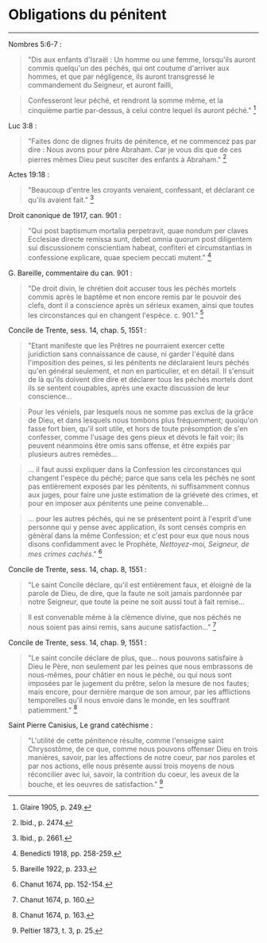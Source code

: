 # Obligations du pénitent

*** 

Nombres 5:6-7 :

> "Dis aux enfants d'Israël : Un homme ou une femme, lorsqu'ils auront commis quelqu'un des péchés, qui ont coutume d'arriver aux hommes, et que par négligence, ils auront transgressé le commandement du Seigneur, et auront failli,

> Confesseront leur péché, et rendront la somme même, et la cinquième partie par-dessus, à celui contre lequel ils auront péché." [^1]

[^1]: Glaire 1905, p. 249.

Luc 3:8 :

> "Faites donc de dignes fruits de pénitence, et ne commencez pas par dire : Nous avons pour père Abraham. Car je vous dis que de ces pierres mêmes Dieu peut susciter des enfants à Abraham." [^2]

[^2]: Ibid., p. 2474.

Actes 19:18 :

> "Beaucoup d'entre les croyants venaient, confessant, et déclarant ce qu'ils avaient fait." [^3]

[^3]: Ibid., p. 2661.

Droit canonique de 1917, can. 901 :

> "Qui post baptismum mortalia perpetravit, quae nondum per claves Ecclesiae directe remissa sunt, debet omnia quorum post diligentem sui discussionem conscientiam habeat, confiteri et circumstantias in confessione explicare, quae speciem peccati mutent." [^4]

[^4]: Benedicti 1918, pp. 258-259.

G. Bareille, commentaire du can. 901 :

> "De droit divin, le chrétien doit accuser tous les péchés mortels commis après le baptême et non encore remis par le pouvoir des clefs, dont il a conscience après un sérieux examen, ainsi que toutes les circonstances qui en changent l'espèce. c. 901." [^5]

[^5]: Bareille 1922, p. 233.

Concile de Trente, sess. 14, chap. 5, 1551 :

> "Etant manifeste que les Prêtres ne pourraient exercer cette juridiction sans connaissance de cause, ni garder l'équité dans l'imposition des peines, si les pénitents ne déclaraient leurs péchés qu'en général seulement, et non en particulier, et en détail. Il s'ensuit de là qu'ils doivent dire dire et déclarer tous les péchés mortels dont ils se sentent coupables, après une exacte discussion de leur conscience...

> Pour les véniels, par lesquels nous ne somme pas exclus de la grâce de Dieu, et dans lesquels nous tombons plus fréquemment; quoiqu'on fasse fort bien, qu'il soit utile, et hors de toute présomption de s'en confesser, comme l'usage des gens pieux et dévots le fait voir; ils peuvent néanmoins être omis sans offense, et être expiés par plusieurs autres remèdes...

> ... il faut aussi expliquer dans la Confession les circonstances qui changent l'espèce du péché; parce que sans cela les péchés ne sont pas entièrement exposés par les pénitents, ni suffisamment connus aux juges, pour faire une juste estimation de la griéveté des crimes, et pour en imposer aux pénitents une peine convenable...

> ... pour les autres péchés, qui ne se présentent point à l'esprit d'une personne qui y pense avec application, ils sont censés compris en général dans la même Confession; et c'est pour eux que nous nous disons confidamment avec le  Prophète, *Nettoyez-moi, Seigneur, de mes crimes cachés*." [^6]

[^6]: Chanut 1674, pp. 152-154.

Concile de Trente, sess. 14, chap. 8, 1551 :

> "Le saint Concile déclare, qu'il est entièrement faux, et éloigné de la parole de Dieu, de dire, que la faute ne soit jamais pardonnée par notre Seigneur, que toute la peine ne soit aussi tout à fait remise...

> Il est convenable même à la clémence divine, que nos péchés ne nous soient pas ainsi remis, sans aucune satisfaction..." [^7]

[^7]: Chanut 1674, p. 160.

Concile de Trente, sess. 14, chap. 9, 1551 :

> "Le saint concile déclare de plus, que... nous pouvons satisfaire à Dieu le Père, non seulement par les peines que nous embrassons de nous-mêmes, pour châtier en nous le péché, ou qui nous sont imposées par le jugement du prêtre, selon la mesure de nos fautes; mais encore, pour dernière marque de son amour, par les afflictions temporelles qu'il nous envoie dans le monde, en les souffrant patiemment." [^8]

[^8]: Chanut 1674, p. 163.

Saint Pierre Canisius, Le grand catéchisme :

> "L'utilité de cette pénitence résulte, comme l'enseigne saint Chrysostôme, de ce que, comme nous pouvons offenser Dieu en trois manières, savoir, par les affections de notre coeur, par nos paroles et par nos actions, elle nous présente aussi trois moyens de nous réconcilier avec lui, savoir, la contrition du coeur, les aveux de la bouche, et les oeuvres de satisfaction." [^9]

[^9]: Peltier 1873, t. 3, p. 25.


